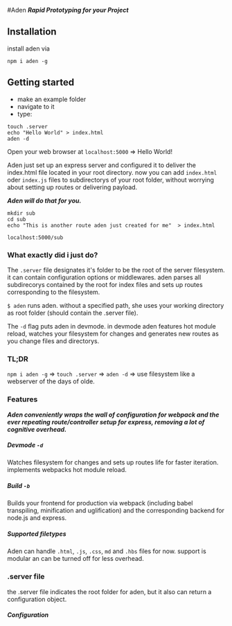 #Aden
_**Rapid Prototyping for your Project**_

## Installation
install aden via

`npm i aden -g`

## Getting started

- make an example folder
- navigate to it
- type:
 ```
touch .server
echo "Hello World" > index.html
aden -d
```

Open your web browser at `localhost:5000` => Hello World!

Aden just set up an express server and configured it to deliver the index.html file located in your root directory. now you can add `index.html` oder `index.js` files to subdirectorys of your root folder, without worrying about setting up routes or delivering payload.

_**Aden will do that for you.**_

```
mkdir sub
cd sub
echo "This is another route aden just created for me"  > index.html
```

`localhost:5000/sub`

### What exactly did i just do?

The `.server` file designates it's folder to be the root of the server filesystem. it can contain configuration options or middlewares. aden parses all subdirecorys contained by the root for index files and sets up routes corresponding to the filesystem.

`$ aden` runs aden. without a specified path, she uses your working directory as root folder (should contain the .server file).

The `-d` flag puts aden in devmode. in devmode aden features hot module reload, watches your filesystem for changes and generates new routes as you change files and directorys.


### TL;DR
`npm i aden -g` => `touch .server` => `aden -d` => use filesystem like a webserver of the days of olde.


### Features

_**Aden conveniently wraps the wall of configuration for webpack and the ever repeating route/controller setup for express, removing a lot of cognitive overhead.**_

##### Devmode `-d`
Watches filesystem for changes and sets up routes life for faster iteration. implements webpacks hot module reload.

##### Build `-b`
Builds your frontend for production via webpack (including babel transpiling, minification and uglification) and the corresponding backend for node.js and express.

##### Supported filetypes
Aden can handle `.html`, `.js`, `.css`, `md` and `.hbs` files for now. support is modular an can be turned off for less overhead.

### .server file

the .server file indicates the root folder for aden, but it also can return a configuration object.

##### Configuration
  <!--
    TODO: options of .server file
    TODO:
      explain babel webpack configuration process.
        module.exports = {
          port: 3001,
          route: '*',
          loaders: [
            { test: /\.jsx?$/, loader: 'babel-loader', exclude: /node_modules/ },
          ],
          name: 'ZwErk',
        }; > .server
  -->

<!--
    TODO:
      i don't .get files

    TODO:
      how to deploy // -> basically $ git push herocu master kappa

    TODO:
      how to edit 404 pges // -> make 404 folder.

    TODO:
      ways to add styling // -> .shared/some.css -> require(.shared/some.css) > *.js || /base.css
 -->
